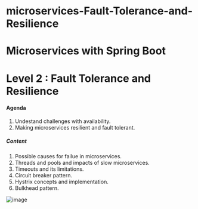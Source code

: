 # microservices-Fault-Tolerance-and-Resilience

# Microservices with Spring Boot
# Level 2 : Fault Tolerance and Resilience


#### Agenda ####

1. Undestand challenges with availability.
2. Making microservices resilient and fault tolerant.


#####  Content ####

1. Possible causes for failue in microservices.
2. Threads and pools and impacts of slow microservices.
3. Timeouts and its limitations.
4. Circuit breaker pattern.
5. Hystrix concepts and implementation.
6. Bulkhead pattern.


![image](https://user-images.githubusercontent.com/46952459/97788561-9c5c1400-1bdb-11eb-8c9f-f848aa0c947b.png)
